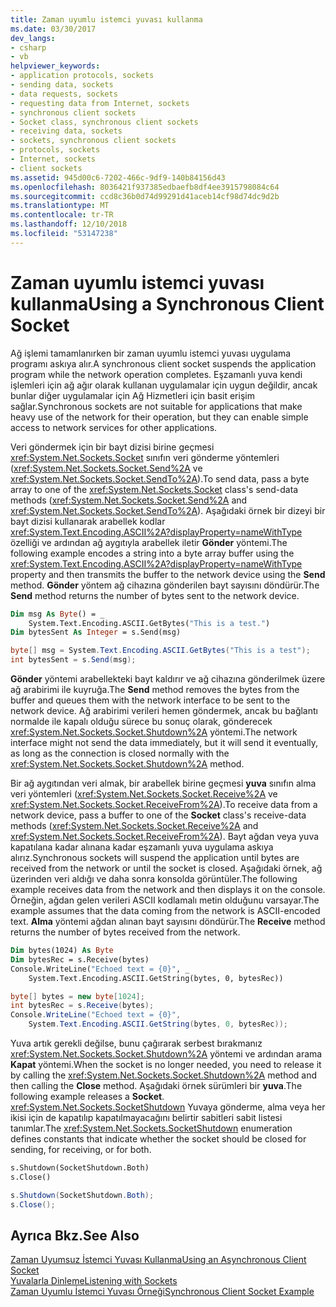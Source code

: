 ```yaml
---
title: Zaman uyumlu istemci yuvası kullanma
ms.date: 03/30/2017
dev_langs:
- csharp
- vb
helpviewer_keywords:
- application protocols, sockets
- sending data, sockets
- data requests, sockets
- requesting data from Internet, sockets
- synchronous client sockets
- Socket class, synchronous client sockets
- receiving data, sockets
- sockets, synchronous client sockets
- protocols, sockets
- Internet, sockets
- client sockets
ms.assetid: 945d00c6-7202-466c-9df9-140b84156d43
ms.openlocfilehash: 8036421f937385edbaefb8df4ee3915798084c64
ms.sourcegitcommit: ccd8c36b0d74d99291d41aceb14cf98d74dc9d2b
ms.translationtype: MT
ms.contentlocale: tr-TR
ms.lasthandoff: 12/10/2018
ms.locfileid: "53147238"
---
```

# <a name="using-a-synchronous-client-socket"></a><span data-ttu-id="f6325-102">Zaman uyumlu istemci yuvası kullanma</span><span class="sxs-lookup"><span data-stu-id="f6325-102">Using a Synchronous Client Socket</span></span>
<span data-ttu-id="f6325-103">Ağ işlemi tamamlanırken bir zaman uyumlu istemci yuvası uygulama programı askıya alır.</span><span class="sxs-lookup"><span data-stu-id="f6325-103">A synchronous client socket suspends the application program while the network operation completes.</span></span> <span data-ttu-id="f6325-104">Eşzamanlı yuva kendi işlemleri için ağ ağır olarak kullanan uygulamalar için uygun değildir, ancak bunlar diğer uygulamalar için Ağ Hizmetleri için basit erişim sağlar.</span><span class="sxs-lookup"><span data-stu-id="f6325-104">Synchronous sockets are not suitable for applications that make heavy use of the network for their operation, but they can enable simple access to network services for other applications.</span></span>  
  
 <span data-ttu-id="f6325-105">Veri göndermek için bir bayt dizisi birine geçmesi <xref:System.Net.Sockets.Socket> sınıfın veri gönderme yöntemleri (<xref:System.Net.Sockets.Socket.Send%2A> ve <xref:System.Net.Sockets.Socket.SendTo%2A>).</span><span class="sxs-lookup"><span data-stu-id="f6325-105">To send data, pass a byte array to one of the <xref:System.Net.Sockets.Socket> class's send-data methods (<xref:System.Net.Sockets.Socket.Send%2A> and <xref:System.Net.Sockets.Socket.SendTo%2A>).</span></span> <span data-ttu-id="f6325-106">Aşağıdaki örnek bir dizeyi bir bayt dizisi kullanarak arabellek kodlar <xref:System.Text.Encoding.ASCII%2A?displayProperty=nameWithType> özelliği ve ardından ağ aygıtıyla arabellek iletir **Gönder** yöntemi.</span><span class="sxs-lookup"><span data-stu-id="f6325-106">The following example encodes a string into a byte array buffer using the <xref:System.Text.Encoding.ASCII%2A?displayProperty=nameWithType> property and then transmits the buffer to the network device using the **Send** method.</span></span> <span data-ttu-id="f6325-107">**Gönder** yöntem ağ cihazına gönderilen bayt sayısını döndürür.</span><span class="sxs-lookup"><span data-stu-id="f6325-107">The **Send** method returns the number of bytes sent to the network device.</span></span>  
  
```vb  
Dim msg As Byte() = _  
    System.Text.Encoding.ASCII.GetBytes("This is a test.")  
Dim bytesSent As Integer = s.Send(msg)  
```  
  
```csharp  
byte[] msg = System.Text.Encoding.ASCII.GetBytes("This is a test");  
int bytesSent = s.Send(msg);  
```  
  
 <span data-ttu-id="f6325-108">**Gönder** yöntemi arabellekteki bayt kaldırır ve ağ cihazına gönderilmek üzere ağ arabirimi ile kuyruğa.</span><span class="sxs-lookup"><span data-stu-id="f6325-108">The **Send** method removes the bytes from the buffer and queues them with the network interface to be sent to the network device.</span></span> <span data-ttu-id="f6325-109">Ağ arabirimi verileri hemen göndermek, ancak bu bağlantı normalde ile kapalı olduğu sürece bu sonuç olarak, gönderecek <xref:System.Net.Sockets.Socket.Shutdown%2A> yöntemi.</span><span class="sxs-lookup"><span data-stu-id="f6325-109">The network interface might not send the data immediately, but it will send it eventually, as long as the connection is closed normally with the <xref:System.Net.Sockets.Socket.Shutdown%2A> method.</span></span>  
  
 <span data-ttu-id="f6325-110">Bir ağ aygıtından veri almak, bir arabellek birine geçmesi **yuva** sınıfın alma veri yöntemleri (<xref:System.Net.Sockets.Socket.Receive%2A> ve <xref:System.Net.Sockets.Socket.ReceiveFrom%2A>).</span><span class="sxs-lookup"><span data-stu-id="f6325-110">To receive data from a network device, pass a buffer to one of the **Socket** class's receive-data methods (<xref:System.Net.Sockets.Socket.Receive%2A> and <xref:System.Net.Sockets.Socket.ReceiveFrom%2A>).</span></span> <span data-ttu-id="f6325-111">Bayt ağdan veya yuva kapatılana kadar alınana kadar eşzamanlı yuva uygulama askıya alırız.</span><span class="sxs-lookup"><span data-stu-id="f6325-111">Synchronous sockets will suspend the application until bytes are received from the network or until the socket is closed.</span></span> <span data-ttu-id="f6325-112">Aşağıdaki örnek, ağ üzerinden veri aldığı ve daha sonra konsolda görüntüler.</span><span class="sxs-lookup"><span data-stu-id="f6325-112">The following example receives data from the network and then displays it on the console.</span></span> <span data-ttu-id="f6325-113">Örneğin, ağdan gelen verileri ASCII kodlamalı metin olduğunu varsayar.</span><span class="sxs-lookup"><span data-stu-id="f6325-113">The example assumes that the data coming from the network is ASCII-encoded text.</span></span> <span data-ttu-id="f6325-114">**Alma** yöntemi ağdan alınan bayt sayısını döndürür.</span><span class="sxs-lookup"><span data-stu-id="f6325-114">The **Receive** method returns the number of bytes received from the network.</span></span>  
  
```vb  
Dim bytes(1024) As Byte  
Dim bytesRec = s.Receive(bytes)  
Console.WriteLine("Echoed text = {0}", _  
    System.Text.Encoding.ASCII.GetString(bytes, 0, bytesRec))  
```  
  
```csharp  
byte[] bytes = new byte[1024];  
int bytesRec = s.Receive(bytes);  
Console.WriteLine("Echoed text = {0}",  
    System.Text.Encoding.ASCII.GetString(bytes, 0, bytesRec));  
```  
  
 <span data-ttu-id="f6325-115">Yuva artık gerekli değilse, bunu çağırarak serbest bırakmanız <xref:System.Net.Sockets.Socket.Shutdown%2A> yöntemi ve ardından arama **Kapat** yöntemi.</span><span class="sxs-lookup"><span data-stu-id="f6325-115">When the socket is no longer needed, you need to release it by calling the <xref:System.Net.Sockets.Socket.Shutdown%2A> method and then calling the **Close** method.</span></span> <span data-ttu-id="f6325-116">Aşağıdaki örnek sürümleri bir **yuva**.</span><span class="sxs-lookup"><span data-stu-id="f6325-116">The following example releases a **Socket**.</span></span> <span data-ttu-id="f6325-117"><xref:System.Net.Sockets.SocketShutdown> Yuvaya gönderme, alma veya her ikisi için de kapatılıp kapatılmayacağını belirtir sabitleri sabit listesi tanımlar.</span><span class="sxs-lookup"><span data-stu-id="f6325-117">The <xref:System.Net.Sockets.SocketShutdown> enumeration defines constants that indicate whether the socket should be closed for sending, for receiving, or for both.</span></span>  
  
```vb  
s.Shutdown(SocketShutdown.Both)  
s.Close()  
```  
  
```csharp  
s.Shutdown(SocketShutdown.Both);  
s.Close();  
```  
  
## <a name="see-also"></a><span data-ttu-id="f6325-118">Ayrıca Bkz.</span><span class="sxs-lookup"><span data-stu-id="f6325-118">See Also</span></span>  
 [<span data-ttu-id="f6325-119">Zaman Uyumsuz İstemci Yuvası Kullanma</span><span class="sxs-lookup"><span data-stu-id="f6325-119">Using an Asynchronous Client Socket</span></span>](../../../docs/framework/network-programming/using-an-asynchronous-client-socket.md)  
 [<span data-ttu-id="f6325-120">Yuvalarla Dinleme</span><span class="sxs-lookup"><span data-stu-id="f6325-120">Listening with Sockets</span></span>](../../../docs/framework/network-programming/listening-with-sockets.md)  
 [<span data-ttu-id="f6325-121">Zaman Uyumlu İstemci Yuvası Örneği</span><span class="sxs-lookup"><span data-stu-id="f6325-121">Synchronous Client Socket Example</span></span>](../../../docs/framework/network-programming/synchronous-client-socket-example.md)
